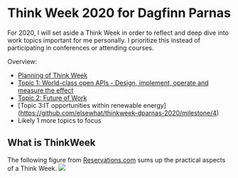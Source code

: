 # Think Week 2020 for Dagfinn Parnas
For 2020, I will set aside a Think Week in order to reflect and deep dive into work topics important for me personally. 
I prioritize this instead of participating in conferences or attending courses.

Overview: 
* [Planning of Think Week](https://github.com/elsewhat/thinkweek-dparnas-2020/milestone/1)
* [Topic 1: World-class open APIs - Design, implement, operate and measure the effect](https://github.com/elsewhat/thinkweek-dparnas-2020/milestone/2)
* [Topic 2: Future of Work](https://github.com/elsewhat/thinkweek-dparnas-2020/milestone/3)
* [Topic 3:IT opportunities within renewable energy] (https://github.com/elsewhat/thinkweek-dparnas-2020/milestone/4)
* Likely 1 more topics to focus  

## What is ThinkWeek
The following figure from [Reservations.com](https://www.reservations.com/blog/resources/think-weeks/) sums up the practical aspects of a Think Week.
![](https://www.reservations.com/blog/wp-content/uploads/2019/06/think-week-03-1.jpg)

